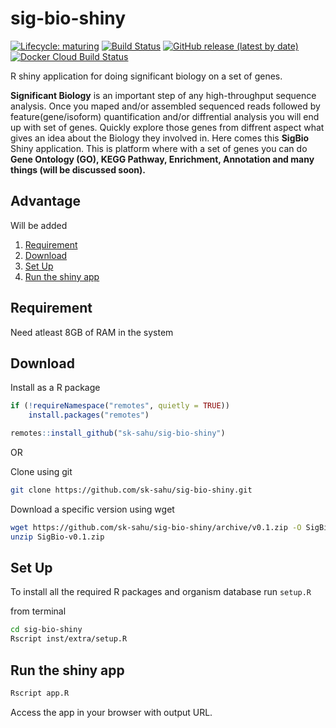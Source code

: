 # sig-bio-shiny

<!-- badges: start -->
  [![Lifecycle: maturing](https://img.shields.io/badge/lifecycle-maturing-blue.svg)](https://www.tidyverse.org/lifecycle/#maturing)
  [![Build Status](https://travis-ci.org/sk-sahu/sig-bio-shiny.svg?branch=master)](https://travis-ci.org/sk-sahu/sig-bio-shiny)
  [![GitHub release (latest by date)](https://img.shields.io/github/v/release/sk-sahu/sig-bio-shiny)](https://github.com/sk-sahu/sig-bio-shiny/releases)
  [![Docker Cloud Build Status](https://img.shields.io/docker/cloud/build/sudosk/sig-bio-shiny)](https://hub.docker.com/repository/docker/sudosk/sig-bio-shiny/builds)
<!-- badges: end -->

R shiny application for doing significant biology on a set of genes. 

**Significant Biology** is an important step of any high-throughput sequence analysis. Once you maped and/or assembled sequenced reads followed by feature(gene/isoform) quantification and/or diffrential analysis you will end up with set of genes. Quickly explore those genes from diffrent aspect what gives an idea about the Biology they involved in. Here comes this **SigBio** Shiny application. This is platform where with a set of genes you can do **Gene Ontology (GO), KEGG Pathway, Enrichment, Annotation and many things (will be discussed soon).**

## Advantage
Will be added


1. [Requirement](#requirement)
2. [Download](#download)
3. [Set Up](#set-up)
4. [Run the shiny app](#run-the-shiny-app)

## Requirement
Need atleast 8GB of RAM in the system

## Download
Install as a R package
```r
if (!requireNamespace("remotes", quietly = TRUE))
    install.packages("remotes")

remotes::install_github("sk-sahu/sig-bio-shiny")
```
OR

Clone using git
```bash
git clone https://github.com/sk-sahu/sig-bio-shiny.git
```

Download a specific version using wget
```bash
wget https://github.com/sk-sahu/sig-bio-shiny/archive/v0.1.zip -O SigBio-v0.1.zip
unzip SigBio-v0.1.zip
```

## Set Up
To install all the required R packages and organism database run `setup.R`

from terminal
```bash
cd sig-bio-shiny
Rscript inst/extra/setup.R
```

## Run the shiny app
```bash
Rscript app.R
```
Access the app in your browser with output URL.
